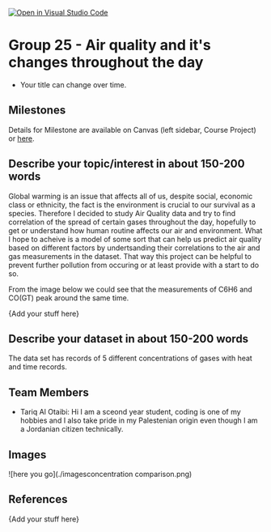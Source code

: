 [![Open in Visual Studio Code](https://classroom.github.com/assets/open-in-vscode-f059dc9a6f8d3a56e377f745f24479a46679e63a5d9fe6f495e02850cd0d8118.svg)](https://classroom.github.com/online_ide?assignment_repo_id=6182332&assignment_repo_type=AssignmentRepo)
# Group 25 - Air quality and it's changes throughout the day

- Your title can change over time.

## Milestones

Details for Milestone are available on Canvas (left sidebar, Course Project) or [here](https://firas.moosvi.com/courses/data301/project/milestone01.html).

## Describe your topic/interest in about 150-200 words
Global warming is an issue that affects all of us, despite social, economic class or ethnicity, the fact is the environment is crucial to our survival as a species.
Therefore I decided to study Air Quality data and try to find correlation of the spread of certain gases throughout the day, hopefully to get or understand how human routine affects our air and environment. What I hope to acheive is a model of some sort that can help us predict air quality based on different factors by undertsanding their correlations to the air and gas measurements in the dataset. That way this project can be helpful to prevent further pollution from occuring or at least provide with a start to do so.

From the image below we could see that the measurements of C6H6 and CO(GT) peak around the same time.

{Add your stuff here}

## Describe your dataset in about 150-200 words

The data set has records of 5 different concentrations of gases with heat and time records.

## Team Members

- Tariq Al Otaibi: Hi I am a sceond year student, coding is one of my hobbies and I also take pride in my Palestenian origin even though I am a Jordanian citizen technically.

## Images

![here you go](./imagesconcentration comparison.png)

## References

{Add your stuff here}



